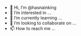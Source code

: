 - 👋 Hi, I’m @hasnainking
- 👀 I’m interested in ...
- 🌱 I’m currently learning ...
- 💞️ I’m looking to collaborate on ...
- 📫 How to reach me ...

<!---
hasnainking/hasnainking is a ✨ special ✨ repository because its `README.md` (this file) appears on your GitHub profile.
You can click the Preview link to take a look at your changes.
--->
